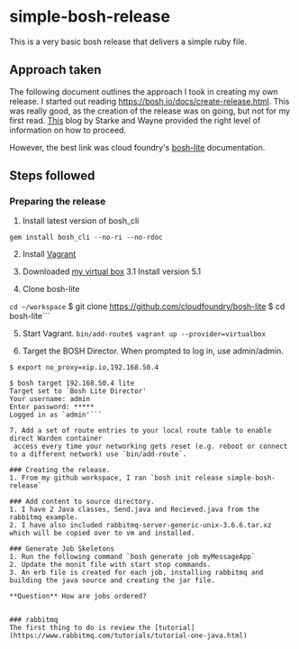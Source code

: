 # simple-bosh-release
This is a very basic bosh release that delivers a simple ruby file. 
## Approach taken
The following document outlines the approach I took in creating my own release.
I started out reading https://bosh.io/docs/create-release.html. This was really good, as the creation of the release was on going, but not for my first read. [This](http://www.starkandwayne.com/blog/your-first-bosh-release/) blog by Starke and Wayne 
provided the right level of information on how to proceed. 

However, the best link was cloud foundry's [bosh-lite](https://github.com/cloudfoundry/bosh-lite) documentation. 
## Steps followed
### Preparing the release
1. Install latest version of bosh_cli

```gem install bosh_cli --no-ri --no-rdoc```

2. Install [Vagrant](https://www.vagrantup.com/docs/getting-started/)

3. Downloaded [my virtual box](https://www.virtualbox.org/wiki/Downloads)
3.1 Install version 5.1


4. Clone bosh-lite

 ```cd ~/workspace```
 $ git clone https://github.com/cloudfoundry/bosh-lite
 $ cd bosh-lite```

5. Start Vagrant. 
`bin/add-route$ vagrant up --provider=virtualbox`

6. Target the BOSH Director. When prompted to log in, use admin/admin.
```# if behind a proxy, exclude both the VM's private IP and xip.io by setting no_proxy (xip.io is introduced later)
$ export no_proxy=xip.io,192.168.50.4

$ bosh target 192.168.50.4 lite
Target set to `Bosh Lite Director'
Your username: admin
Enter password: *****
Logged in as `admin'```

7. Add a set of route entries to your local route table to enable direct Warden container
 access every time your networking gets reset (e.g. reboot or connect to a different network) use `bin/add-route`.

### Creating the release.
1. From my github workspace, I ran `bosh init release simple-bosh-release`

### Add content to source directory.
1. I have 2 Java classes, Send.java and Recieved.java from the rabbitmq example.
2. I have also included rabbitmq-server-generic-unix-3.6.6.tar.xz which will be copied over to vm and installed. 

### Generate Job Skeletons
1. Run the following command `bosh generate job myMessageApp`
2. Update the monit file with start stop commands. 
3. An erb file is created for each job, installing rabbitmq and building the java source and creating the jar file.

**Question** How are jobs ordered?


### rabbitmq
The first thing to do is review the [tutorial](https://www.rabbitmq.com/tutorials/tutorial-one-java.html)
